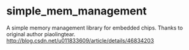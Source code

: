 # simple_mem_management
A simple memory management library for embedded chips.
Thanks to original author piaolingtear.
http://blog.csdn.net/u011833609/article/details/46834203
